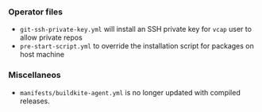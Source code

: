 ### Operator files

* `git-ssh-private-key.yml` will install an SSH private key for `vcap` user to allow private repos
* `pre-start-script.yml` to override the installation script for packages on host machine

### Miscellaneos

* `manifests/buildkite-agent.yml` is no longer updated with compiled releases.